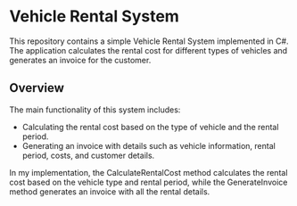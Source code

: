 # Vehicle Rental System
This repository contains a simple Vehicle Rental System implemented in C#. The application calculates the rental cost for different types of vehicles and generates an invoice for the customer.

## Overview
The main functionality of this system includes:

- Calculating the rental cost based on the type of vehicle and the rental period.
- Generating an invoice with details such as vehicle information, rental period, costs, and customer details.

In my implementation, the CalculateRentalCost method calculates the rental cost based on the vehicle type and rental period, while the GenerateInvoice method generates an invoice with all the rental details.
